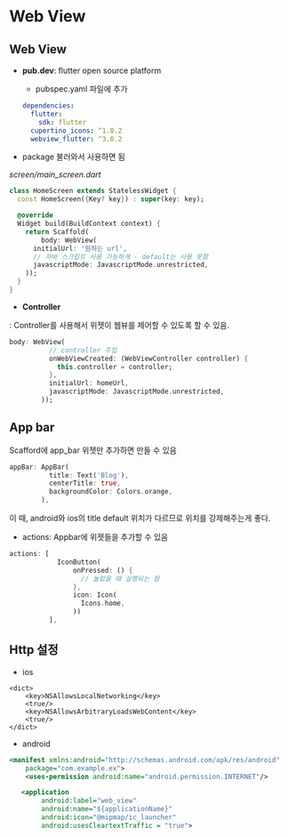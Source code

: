 # Web View

## Web View

* **pub.dev**: flutter open source platform
  
  * pubspec.yaml 파일에 추가
  
  ```yaml
  dependencies:
    flutter:
      sdk: flutter
    cupertino_icons: ^1.0.2
    webview_flutter: ^3.0.2
  ```

* package 불러와서 사용하면 됨

*screen/main_screen.dart*

```dart
class HomeScreen extends StatelessWidget {
  const HomeScreen({Key? key}) : super(key: key);

  @override
  Widget build(BuildContext context) {
    return Scaffold(
        body: WebView(
      initialUrl: '원하는 url',
      // 자바 스크립트 사용 가능하게 - default는 사용 못함
      javascriptMode: JavascriptMode.unrestricted,
    ));
  }
}
```

* **Controller**

: Controller를 사용해서 위젯이 웹뷰를 제어할 수 있도록 할 수 있음.

```dart
body: WebView(
          // controller 주입
          onWebViewCreated: (WebViewController controller) {
            this.controller = controller;
          },
          initialUrl: homeUrl,
          javascriptMode: JavascriptMode.unrestricted,
        ));
```

## App bar

Scafford에 app_bar 위젯만 추가하면 만들 수 있음

```dart
appBar: AppBar(
          title: Text('Blog'),
          centerTitle: true,
          backgroundColor: Colors.orange,
        ),
```

이 때, android와 ios의 title default 위치가 다르므로 위치를 강제해주는게 좋다.

* actions: Appbar에 위젯들을 추가할 수 있음

```dart
actions: [
            IconButton(
                onPressed: () {
                  // 눌렀을 때 실행되는 함
                },
                icon: Icon(
                  Icons.home,
                ))
          ],
```

## Http 설정

* ios

```plist
<dict>
    <key>NSAllowsLocalNetworking</key>
    <true/>
    <key>NSAllowsArbitraryLoadsWebContent</key>
    <true/>
</dict>
```

* android

```xml
<manifest xmlns:android="http://schemas.android.com/apk/res/android"
    package="com.example.ex">        
    <uses-permission android:name="android.permission.INTERNET"/>

   <application
        android:label="web_view"
        android:name="${applicationName}"
        android:icon="@mipmap/ic_launcher"
        android:usesCleartextTraffic = "true">
```


